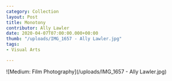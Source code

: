 ```yaml
---
category: Collection
layout: Post
title: Monotony
contributor: Ally Lawler
date: 2020-04-07T07:00:00.000+00:00
thumb: "/uploads/IMG_1657 - Ally Lawler.jpg"
tags:
- Visual Arts

---
```

![Medium: Film Photography](/uploads/IMG_1657 - Ally Lawler.jpg)